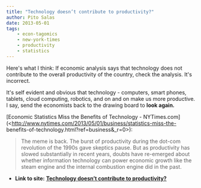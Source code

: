 ```yaml
---
title: "Technology doesn’t contribute to productivity?"
author: Pito Salas
date: 2013-05-01
tags:
    - econ-tagomics
    - new-york-times
    - productivity
    - statistics
---
```


Here's what I think: If economic analysis says that technology does not
contribute to the overall productivity of the country, check the analysis.
It's incorrect.

It's self evident and obvious that technology - computers, smart phones,
tablets, cloud computing, robotics, and on and on make us more productive. I
say, send the economists back to the drawing board to **look again.**

[Economic Statistics Miss the Benefits of Technology -
NYTimes.com](<http://www.nytimes.com/2013/05/01/business/statistics-miss-the-
benefits-of-technology.html?ref=business&_r=0>):

> The meme is back. The burst of productivity during the dot-com revolution of
> the 1990s gave skeptics pause. But as productivity has slowed substantially
> in recent years, doubts have re-emerged about whether information technology
> can power economic growth like the steam engine and the internal combustion
> engine did in the past.




* **Link to site:** **[Technology doesn’t contribute to productivity?](None)**
